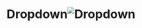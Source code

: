 # Dropdown![Dropdown](https://github.com/kko3ch/Dropdown/assets/61841154/99b53c21-d2a7-40d4-a443-e6b899773405)
